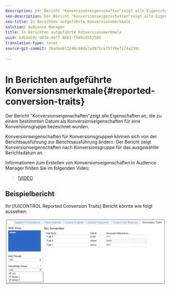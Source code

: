 ```yaml
---
description: Der Bericht "Konversionseigenschaften"zeigt alle Eigenschaften an, die zu einem bestimmten Datum als Konversionseigenschaften für eine Konversionsgruppe bezeichnet wurden. Konversionseigenschaften für Konversionsgruppen können sich von der Berichtsausführung zur Berichtsausführung ändern. Der Bericht zeigt Konversionseigenschaften nach Konversionsgruppe für das ausgewählte Berichtsdatum an.
seo-description: Der Bericht "Konversionseigenschaften"zeigt alle Eigenschaften an, die zu einem bestimmten Datum als Konversionseigenschaften für eine Konversionsgruppe bezeichnet wurden. Konversionseigenschaften für Konversionsgruppen können sich von der Berichtsausführung zur Berichtsausführung ändern. Der Bericht zeigt Konversionseigenschaften nach Konversionsgruppe für das ausgewählte Berichtsdatum an.
seo-title: In Berichten aufgeführte Konversionsmerkmale
solution: Audience Manager
title: In Berichten aufgeführte Konversionsmerkmale
uuid: b4b5eb9c-d83e-4e7f-8661-f5d9c855258b
translation-type: tm+mt
source-git-commit: 76adee013246c68da7ad871cef57f6ef174a239c

---
```



# In Berichten aufgeführte Konversionsmerkmale{#reported-conversion-traits}

Der Bericht "Konversionseigenschaften"zeigt alle Eigenschaften an, die zu einem bestimmten Datum als Konversionseigenschaften für eine Konversionsgruppe bezeichnet wurden.

Konversionseigenschaften für Konversionsgruppen können sich von der Berichtsausführung zur Berichtsausführung ändern. Der Bericht zeigt Konversionseigenschaften nach Konversionsgruppe für das ausgewählte Berichtsdatum an.

Informationen zum Erstellen von Konversionseigenschaften in Audience Manager finden Sie im folgenden Video:

>[!VIDEO](https://video.tv.adobe.com/v/23431/?captions=ger)

## Beispielbericht

Ihr [!UICONTROL Reported Conversion Traits] Bericht könnte wie folgt aussehen:

![](assets/reported-conversion-traits.png)

